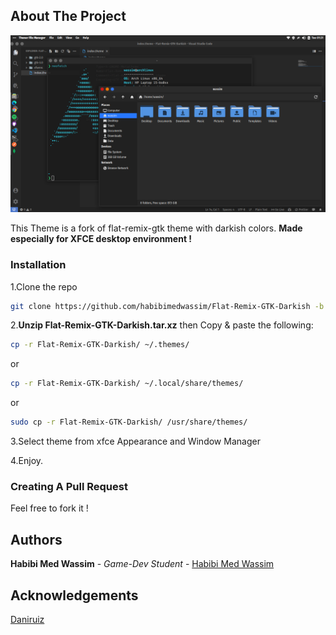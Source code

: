## About The Project

![Screen Shot](https://github.com/habibimedwassim/Flat-Remix-GTK-Darkish/blob/main/Screenshot.png?raw=true)

This Theme is a fork of flat-remix-gtk theme with darkish colors.
**Made especially for XFCE desktop environment !**

### Installation

1.Clone the repo

```sh
git clone https://github.com/habibimedwassim/Flat-Remix-GTK-Darkish -b tar-xz
```

2.**Unzip Flat-Remix-GTK-Darkish.tar.xz** then Copy & paste the following:

```sh
cp -r Flat-Remix-GTK-Darkish/ ~/.themes/
```

or

```sh
cp -r Flat-Remix-GTK-Darkish/ ~/.local/share/themes/
```

or

```sh
sudo cp -r Flat-Remix-GTK-Darkish/ /usr/share/themes/
```

3.Select theme from xfce Appearance and Window Manager

4.Enjoy.

### Creating A Pull Request

Feel free to fork it !

## Authors

**Habibi Med Wassim** - _Game-Dev Student_ - [Habibi Med Wassim](https://github.com/habibimedwassim)

## Acknowledgements

[Daniruiz](https://github.com/daniruiz)
